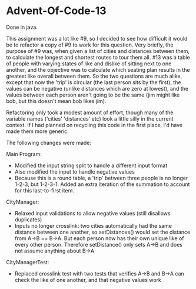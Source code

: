 # Advent-Of-Code-13

Done in java.

This assignment was a lot like #9, so I decided to see how difficult it would be to refactor a copy of #9 to work for this question. Very briefly, the purpose of #9 was, when given a list of cities and distances between them, to calculate the longest and shortest routes to tour them all. #13 was a table of people with varying states of like and dislike of sitting next to one another, and the objective was to calculate which seating plan results in the greatest like overall between them. So the two questions are much alike, except that now the 'trip' is circular (the last person sits by the first), the values can be negative (unlike distances which are zero at lowest), and the values between each person aren't going to be the same (jim might like bob, but this doesn't mean bob likes jim). 

Refactoring  only took a modest amount of effort, though many of the variable names ('cities' 'distances' etc) look a little silly in the current context. If I had planned on recycling this code in the first place, I'd have made them more generic.

The following changes were made:

Main Program:
- Modified the input string split to handle a different input format
- Also modified the input to handle negative values
- Because this is a round table, a 'trip' between three people is no longer 1-2-3, but 1-2-3-1. Added an extra iteration of the summation to account for this last-to-first item.

CityManager:
- Relaxed input validations to allow negative values (still disallows duplicates)
- Inputs no longer crosslink: two cities automatically had the same distance between one another, so setDistances() would set the distance from A->B == B->A. But each person now has their own unique like of every other person. Therefore setDistance() only sets A->B and does not assume anything about B->A

CityManagerTest:
- Replaced crosslink test with two tests that verifies A->B and B->A can check the like of one another, and that negative values work
